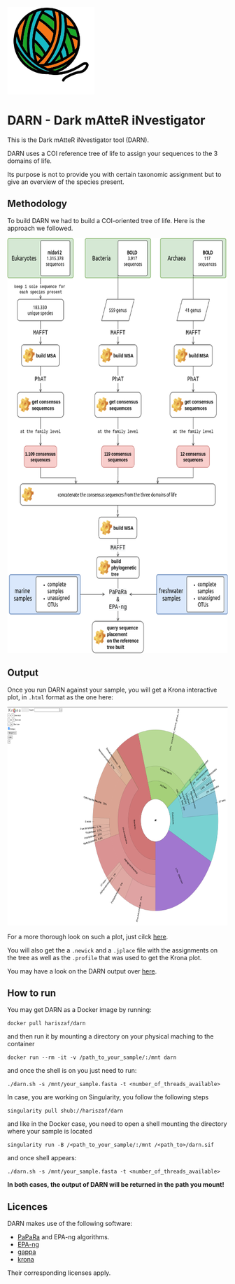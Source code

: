 <img src="https://raw.githubusercontent.com/hariszaf/darn/main/figures/darn_logo.png" width="200" height="200">

# DARN - Dark mAtteR iNvestigator

This is the Dark mAtteR iNvestigator tool (DARN).

DARN uses a COI reference tree of life to assign your sequences to the 3 domains of life.

Its purpose is not to provide you with certain taxonomic assignment but to give an overview of the species present. 

## Methodology

To build DARN we had to build a COI-oriented tree of life. Here is the approach we followed. 

<img src="https://raw.githubusercontent.com/hariszaf/darn/main/figures/darn_workflow.png" width="700" height="950">


## Output

Once you run DARN against your sample, you will get a Krona interactive plot, in `.html` format as the one here:

<img src="https://raw.githubusercontent.com/hariszaf/darn/main/figures/darn_krona.png" width="800" height="500">

For a more thorough look on such a plot, just cilck [here](https://htmlpreview.github.io/?https://raw.githubusercontent.com/hariszaf/darn/main/analysis/marine_dark_matter.html).

You will also get the a `.newick` and a `.jplace` file with the assignments on the tree as well as the `.profile` that was used to get the Krona plot. 

You may have a look on the DARN output over [here](https://github.com/hariszaf/darn/tree/main/analysis).



## How to run 

You may get DARN as a Docker image by running: 

```
docker pull hariszaf/darn
```

and then run it by mounting a directory on your physical maching to the container 

```
docker run --rm -it -v /path_to_your_sample/:/mnt darn
```

and once the shell is on you just need to run:

```
./darn.sh -s /mnt/your_sample.fasta -t <number_of_threads_available>
```

In case, you are working on Singularity, you follow the following steps


```
singularity pull shub://hariszaf/darn
```

and like in the Docker case, you need to open a shell mounting the directory where your sample is located

```
singularity run -B /<path_to_your_sample/:/mnt /<path_to>/darn.sif
```

and once shell appears:

```
./darn.sh -s /mnt/your_sample.fasta -t <number_of_threads_available>
```

**In both cases, the output of DARN will be returned in the path you mount!**


## Licences
DARN makes use of the following software:
* [PaPaRa](https://cme.h-its.org/exelixis/web/software/papara/index.html) and EPA-ng algorithms. 
* [EPA-ng](https://github.com/Pbdas/epa-ng)
* [gappa](https://github.com/lczech/gappa/)
* [krona](https://github.com/marbl/Krona/wiki)

Their corresponding licenses apply. 


